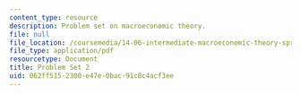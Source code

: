 ```yaml
---
content_type: resource
description: Problem set on macroeconomic theory.
file: null
file_location: /coursemedia/14-06-intermediate-macroeconomic-theory-spring-2003/062ff5152300e47e0bac91c8c4acf3ee_1406ps2.pdf
file_type: application/pdf
resourcetype: Document
title: Problem Set 2
uid: 062ff515-2300-e47e-0bac-91c8c4acf3ee
---
```

